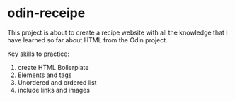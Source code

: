 # odin-receipe

This project is about to create a recipe website with all the knowledge that I have learned so far about HTML from the Odin project. 

Key skills to practice:
1. create HTML Boilerplate
2. Elements and tags 
3. Unordered and ordered list
4. include links and images